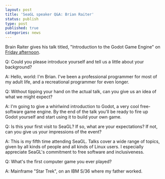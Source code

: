 ```yaml
---
layout: post
title: 'SeaGL speaker Q&A: Brian Raiter'
status: publish
type: post
published: true
categories: news
---
```



Brain Raiter gives his talk titled, "Introduction to the Godot Game Engine" on [Friday afternoon](https://osem.seagl.org/conferences/seagl2017/program/proposals/389).

Q: Could you please introduce yourself and tell us a little about your background?

A: Hello, world: I'm Brian. I've been a professional programmer for most of my adult life, and a recreational programmer for even longer.

Q: Without tipping your hand on the actual talk, can you give us an idea of what we might expect?

A: I'm going to give a whirlwind introduction to Godot, a very cool free-software game engine. By the end of the talk you'll be ready to fire up Godot yourself and start using it to build your own game.

Q: Is this your first visit to SeaGL? If so, what are your expectations? If not, can you give us your impressions of the event?

A: This is my fifth time attending SeaGL. Talks cover a wide range of topics, given by all kinds of people and all kinds of Linux users. I especially appreciate SeaGL's commitment to free software and inclusiveness.

Q: What's the first computer game you ever played?

A: Mainframe "Star Trek", on an IBM S/36 where my father worked.

